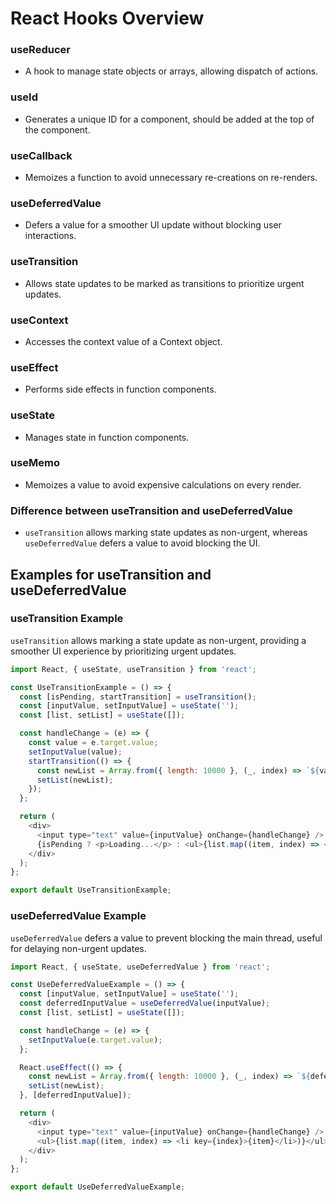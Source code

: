# React Hooks Overview

### useReducer
- A hook to manage state objects or arrays, allowing dispatch of actions.

### useId
- Generates a unique ID for a component, should be added at the top of the component.

### useCallback
- Memoizes a function to avoid unnecessary re-creations on re-renders.

### useDeferredValue
- Defers a value for a smoother UI update without blocking user interactions.

### useTransition
- Allows state updates to be marked as transitions to prioritize urgent updates.

### useContext
- Accesses the context value of a Context object.

### useEffect
- Performs side effects in function components.

### useState
- Manages state in function components.

### useMemo
- Memoizes a value to avoid expensive calculations on every render.

### Difference between useTransition and useDeferredValue
- `useTransition` allows marking state updates as non-urgent, whereas `useDeferredValue` defers a value to avoid blocking the UI.

## Examples for useTransition and useDeferredValue

### useTransition Example

`useTransition` allows marking a state update as non-urgent, providing a smoother UI experience by prioritizing urgent updates.

```javascript
import React, { useState, useTransition } from 'react';

const UseTransitionExample = () => {
  const [isPending, startTransition] = useTransition();
  const [inputValue, setInputValue] = useState('');
  const [list, setList] = useState([]);

  const handleChange = (e) => {
    const value = e.target.value;
    setInputValue(value);
    startTransition(() => {
      const newList = Array.from({ length: 10000 }, (_, index) => `${value} ${index}`);
      setList(newList);
    });
  };

  return (
    <div>
      <input type="text" value={inputValue} onChange={handleChange} />
      {isPending ? <p>Loading...</p> : <ul>{list.map((item, index) => <li key={index}>{item}</li>)}</ul>}
    </div>
  );
};

export default UseTransitionExample;

```



### useDeferredValue Example
`useDeferredValue` defers a value to prevent blocking the main thread, useful for delaying non-urgent updates.

```javascript
import React, { useState, useDeferredValue } from 'react';

const UseDeferredValueExample = () => {
  const [inputValue, setInputValue] = useState('');
  const deferredInputValue = useDeferredValue(inputValue);
  const [list, setList] = useState([]);

  const handleChange = (e) => {
    setInputValue(e.target.value);
  };

  React.useEffect(() => {
    const newList = Array.from({ length: 10000 }, (_, index) => `${deferredInputValue} ${index}`);
    setList(newList);
  }, [deferredInputValue]);

  return (
    <div>
      <input type="text" value={inputValue} onChange={handleChange} />
      <ul>{list.map((item, index) => <li key={index}>{item}</li>)}</ul>
    </div>
  );
};

export default UseDeferredValueExample;

```